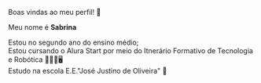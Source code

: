Boas vindas ao meu perfil! 💙

Meu nome é **Sabrina**

Estou no segundo ano do ensino médio;                                                                                                                                                                                                  
Estou cursando o Alura Start por meio do Itnerário Formativo de Tecnologia e Robótica 👩🏻‍💻🖥️                                                                                                                                       
Estudo na escola E.E."José Justino de Oliveira" 🏫                                                                                                                                                                        
